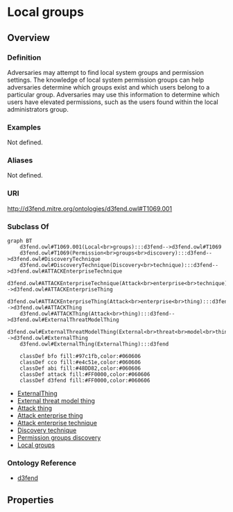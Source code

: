 # Local groups

## Overview

### Definition
Adversaries may attempt to find local system groups and permission settings. The knowledge of local system permission groups can help adversaries determine which groups exist and which users belong to a particular group. Adversaries may use this information to determine which users have elevated permissions, such as the users found within the local administrators group.

### Examples
Not defined.

### Aliases
Not defined.

### URI
http://d3fend.mitre.org/ontologies/d3fend.owl#T1069.001

### Subclass Of
```mermaid
graph BT
    d3fend.owl#T1069.001(Local<br>groups):::d3fend-->d3fend.owl#T1069
    d3fend.owl#T1069(Permission<br>groups<br>discovery):::d3fend-->d3fend.owl#DiscoveryTechnique
    d3fend.owl#DiscoveryTechnique(Discovery<br>technique):::d3fend-->d3fend.owl#ATTACKEnterpriseTechnique
    d3fend.owl#ATTACKEnterpriseTechnique(Attack<br>enterprise<br>technique):::d3fend-->d3fend.owl#ATTACKEnterpriseThing
    d3fend.owl#ATTACKEnterpriseThing(Attack<br>enterprise<br>thing):::d3fend-->d3fend.owl#ATTACKThing
    d3fend.owl#ATTACKThing(Attack<br>thing):::d3fend-->d3fend.owl#ExternalThreatModelThing
    d3fend.owl#ExternalThreatModelThing(External<br>threat<br>model<br>thing):::d3fend-->d3fend.owl#ExternalThing
    d3fend.owl#ExternalThing(ExternalThing):::d3fend
    
    classDef bfo fill:#97c1fb,color:#060606
    classDef cco fill:#e4c51e,color:#060606
    classDef abi fill:#48DD82,color:#060606
    classDef attack fill:#FF0000,color:#060606
    classDef d3fend fill:#FF0000,color:#060606
```

- [ExternalThing](/docs/ontology/reference/model/ExternalThing/ExternalThing.md)
- [External threat model thing](/docs/ontology/reference/model/ExternalThing/External%20threat%20model%20thing/External%20threat%20model%20thing.md)
- [Attack thing](/docs/ontology/reference/model/ExternalThing/External%20threat%20model%20thing/Attack%20thing/Attack%20thing.md)
- [Attack enterprise thing](/docs/ontology/reference/model/ExternalThing/External%20threat%20model%20thing/Attack%20thing/Attack%20enterprise%20thing/Attack%20enterprise%20thing.md)
- [Attack enterprise technique](/docs/ontology/reference/model/ExternalThing/External%20threat%20model%20thing/Attack%20thing/Attack%20enterprise%20thing/Attack%20enterprise%20technique/Attack%20enterprise%20technique.md)
- [Discovery technique](/docs/ontology/reference/model/ExternalThing/External%20threat%20model%20thing/Attack%20thing/Attack%20enterprise%20thing/Attack%20enterprise%20technique/Discovery%20technique/Discovery%20technique.md)
- [Permission groups discovery](/docs/ontology/reference/model/ExternalThing/External%20threat%20model%20thing/Attack%20thing/Attack%20enterprise%20thing/Attack%20enterprise%20technique/Discovery%20technique/Permission%20groups%20discovery/Permission%20groups%20discovery.md)
- [Local groups](/docs/ontology/reference/model/ExternalThing/External%20threat%20model%20thing/Attack%20thing/Attack%20enterprise%20thing/Attack%20enterprise%20technique/Discovery%20technique/Permission%20groups%20discovery/Local%20groups/Local%20groups.md)


### Ontology Reference
- [d3fend](http://d3fend.mitre.org/ontologies/d3fend.owl#)

## Properties
